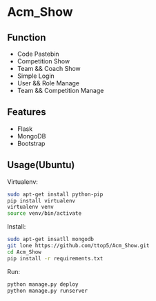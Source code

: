 # Acm_Show


## Function

+ Code Pastebin
+ Competition Show
+ Team && Coach Show
+ Simple Login
+ User && Role Manage
+ Team && Competition Manage


## Features

+ Flask
+ MongoDB
+ Bootstrap


## Usage(Ubuntu)

Virtualenv:

```bash
sudo apt-get install python-pip
pip install virtualenv
virtualenv venv
source venv/bin/activate
```

Install:

```bash
sudo apt-get insatll mongodb
git lone https://github.com/ttop5/Acm_Show.git
cd Acm_Show
pip install -r requirements.txt
```

Run:

```bash
python manage.py deploy
python manage.py runserver
```
